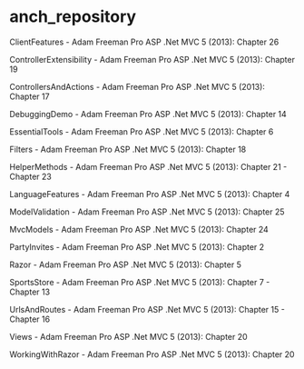 # anch_repository

ClientFeatures - Adam Freeman Pro ASP .Net MVC 5 (2013): Chapter 26

ControllerExtensibility - Adam Freeman Pro ASP .Net MVC 5 (2013): Chapter 19

ControllersAndActions - Adam Freeman Pro ASP .Net MVC 5 (2013): Chapter 17

DebuggingDemo - Adam Freeman Pro ASP .Net MVC 5 (2013): Chapter 14

EssentialTools - Adam Freeman Pro ASP .Net MVC 5 (2013): Chapter 6

Filters - Adam Freeman Pro ASP .Net MVC 5 (2013): Chapter 18

HelperMethods - Adam Freeman Pro ASP .Net MVC 5 (2013): Chapter 21 - Chapter 23

LanguageFeatures - Adam Freeman Pro ASP .Net MVC 5 (2013): Chapter 4

ModelValidation - Adam Freeman Pro ASP .Net MVC 5 (2013): Chapter 25

MvcModels - Adam Freeman Pro ASP .Net MVC 5 (2013): Chapter 24

PartyInvites - Adam Freeman Pro ASP .Net MVC 5 (2013): Chapter 2

Razor - Adam Freeman Pro ASP .Net MVC 5 (2013): Chapter 5

SportsStore - Adam Freeman Pro ASP .Net MVC 5 (2013): Chapter 7 - Chapter 13

UrlsAndRoutes - Adam Freeman Pro ASP .Net MVC 5 (2013): Chapter 15 - Chapter 16

Views - Adam Freeman Pro ASP .Net MVC 5 (2013): Chapter 20

WorkingWithRazor - Adam Freeman Pro ASP .Net MVC 5 (2013): Chapter 20